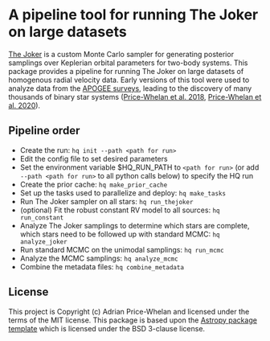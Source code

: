 # A pipeline tool for running The Joker on large datasets

[The Joker](https://github.com/adrn/thejoker) is a custom Monte Carlo sampler
for generating posterior samplings over Keplerian orbital parameters for
two-body systems. This package provides a pipeline for running The Joker on
large datasets of homogenous radial velocity data. Early versions of this tool
were used to analyze data from the [APOGEE
surveys](https://www.sdss.org/surveys/apogee-2/), leading to the discovery of
many thousands of binary star systems ([Price-Whelan et al.
2018](https://ui.adsabs.harvard.edu/abs/2018AJ....156...18P/abstract),
[Price-Whelan et al.
2020](https://ui.adsabs.harvard.edu/abs/2020ApJ...895....2P/abstract)).

## Pipeline order

* Create the run: `hq init --path <path for run>`
* Edit the config file to set desired parameters
* Set the environment variable $HQ_RUN_PATH to `<path for run>` (or add
  `--path <path for run>` to all python calls below) to specify the HQ run
* Create the prior cache: `hq make_prior_cache`
* Set up the tasks used to parallelize and deploy: `hq make_tasks`
* Run The Joker sampler on all stars: `hq run_thejoker`
* (optional) Fit the robust constant RV model to all sources: `hq run_constant`
* Analyze The Joker samplings to determine which stars are complete, which stars
  need to be followed up with standard MCMC:
  `hq analyze_joker`
* Run standard MCMC on the unimodal samplings: `hq run_mcmc`
* Analyze the MCMC samplings: `hq analyze_mcmc`
* Combine the metadata files: `hq combine_metadata`


## License

This project is Copyright (c) Adrian Price-Whelan and licensed under the terms
of the MIT license. This package is based upon the [Astropy package
template](https://github.com/astropy/package-template) which is licensed under
the BSD 3-clause license.
